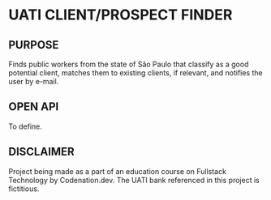 # UATI CLIENT/PROSPECT FINDER

## PURPOSE
Finds public workers from the state of São Paulo that classify as a good
potential client, matches them to existing clients, if relevant, and notifies
the user by e-mail.

## OPEN API
To define.

## DISCLAIMER
Project being made as a part of an education course on Fullstack Technology by
Codenation.dev. The UATI bank referenced in this project is fictitious.
